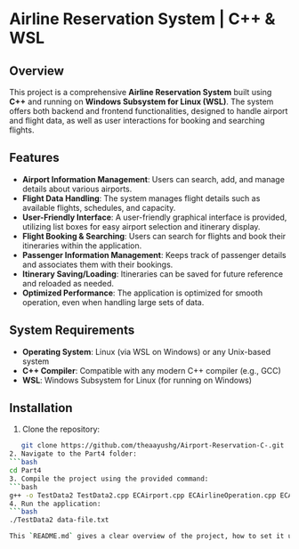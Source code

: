 # Airline Reservation System | C++ & WSL

## Overview
This project is a comprehensive **Airline Reservation System** built using **C++** and running on **Windows Subsystem for Linux (WSL)**. The system offers both backend and frontend functionalities, designed to handle airport and flight data, as well as user interactions for booking and searching flights.

## Features
- **Airport Information Management**: Users can search, add, and manage details about various airports.
- **Flight Data Handling**: The system manages flight details such as available flights, schedules, and capacity.
- **User-Friendly Interface**: A user-friendly graphical interface is provided, utilizing list boxes for easy airport selection and itinerary display.
- **Flight Booking & Searching**: Users can search for flights and book their itineraries within the application.
- **Passenger Information Management**: Keeps track of passenger details and associates them with their bookings.
- **Itinerary Saving/Loading**: Itineraries can be saved for future reference and reloaded as needed.
- **Optimized Performance**: The application is optimized for smooth operation, even when handling large sets of data.

## System Requirements
- **Operating System**: Linux (via WSL on Windows) or any Unix-based system
- **C++ Compiler**: Compatible with any modern C++ compiler (e.g., GCC)
- **WSL**: Windows Subsystem for Linux (for running on Windows)

## Installation
1. Clone the repository:
```bash
   git clone https://github.com/theaayushg/Airport-Reservation-C-.git
2. Navigate to the Part4 folder:
```bash
cd Part4
3. Compile the project using the provided command:
```bash
g++ -o TestData2 TestData2.cpp ECAirport.cpp ECAirlineOperation.cpp ECAirlineTicketing.cpp ECAirlineFinancial.cpp ECFlightItinerary.cpp ECAirlineSimulator.cpp ECTextViewImp.cpp ECConsoleUIView.cpp ECConsoleUIListBox.cpp ECConsoleUITextField.cpp ECConsoleUIButton.cpp ECFlight.cpp ECConsoleUITextLabel.cpp -std=c++20
4. Run the application:
```bash
./TestData2 data-file.txt

This `README.md` gives a clear overview of the project, how to set it up, and use it. Let me know if you’d like to adjust or add anything!
